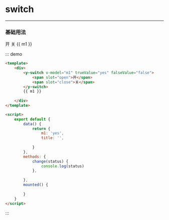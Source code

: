 
# switch
----
### 基础用法

<div>
    <y-switch v-model="m1" trueValue="yes" falseValue="false">
        <span slot="open">开</span>
        <span slot="close">关</span>
    </y-switch>
    {{ m1 }}
       
</div>

::: demo
```html
<template>
    <div>
        <y-switch v-model="m1" trueValue="yes" falseValue="false">
            <span slot="open">开</span>
            <span slot="close">关</span>
        </y-switch>
        {{ m1 }}
       
    </div>
</template>

<script>
    export default {
        data() {
            return {
                m1: 'yes',
                title: '',
                
            }
        },
        methods: {
            change(status) {
                console.log(status)
            },
    
        },
        mounted() {
            
        }
    }
</script>
```

:::

